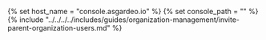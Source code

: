 {% set host_name = "console.asgardeo.io" %}
{% set console_path = "" %}
{% include "../../../../includes/guides/organization-management/invite-parent-organization-users.md" %}

